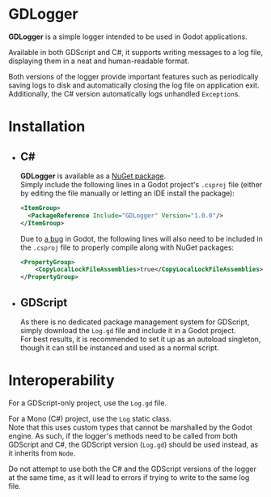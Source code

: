 # GDLogger

**GDLogger** is a simple logger intended to be used in Godot applications.

Available in both GDScript and C#, it supports writing messages to a log file, displaying them in a neat and human-readable format.

Both versions of the logger provide important features such as periodically saving logs to disk and automatically closing the log file on application exit.  
Additionally, the C# version automatically logs unhandled `Exception`s.

# Installation

- ## C#
  **GDLogger** is available as a [NuGet package](https://www.nuget.org/packages/GDLogger/).  
  Simply include the following lines in a Godot project's `.csproj` file (either by editing the file manually or letting an IDE install the package):
  ```xml
  <ItemGroup>
    <PackageReference Include="GDLogger" Version="1.0.0"/>
  </ItemGroup>
  ```
  Due to [a bug](https://github.com/godotengine/godot/issues/42271) in Godot, the following lines will also need to be included in the `.csproj` file to properly compile along with NuGet packages:
  ```xml
  <PropertyGroup>
      <CopyLocalLockFileAssemblies>true</CopyLocalLockFileAssemblies>
  </PropertyGroup>
  ```
- ## GDScript
  As there is no dedicated package management system for GDScript, simply download the `Log.gd` file and include it in a Godot project.  
  For best results, it is recommended to set it up as an autoload singleton, though it can still be instanced and used as a normal script.

# Interoperability

For a GDScript-only project, use the `Log.gd` file.

For a Mono (C#) project, use the `Log` static class.  
Note that this uses custom types that cannot be marshalled by the Godot engine. As such, if the logger's methods need to be called from both GDScript and C#, the GDScript version (`Log.gd`) should be used instead, as it inherits from `Node`.

Do not attempt to use both the C# and the GDScript versions of the logger at the same time, as it will lead to errors if trying to write to the same log file.